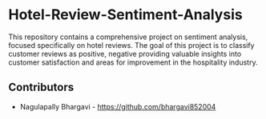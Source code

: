 # Hotel-Review-Sentiment-Analysis
This repository contains a comprehensive project on sentiment analysis, focused specifically on hotel reviews. The goal of this project is to classify customer reviews as positive, negative providing valuable insights into customer satisfaction and areas for improvement in the hospitality industry.
## Contributors

- Nagulapally Bhargavi - https://github.com/bhargavi852004

